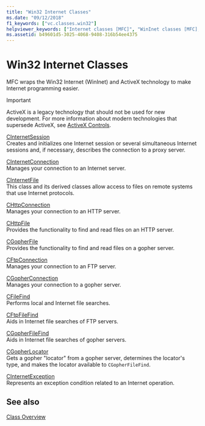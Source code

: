 ```yaml
---
title: "Win32 Internet Classes"
ms.date: "09/12/2018"
f1_keywords: ["vc.classes.win32"]
helpviewer_keywords: ["Internet classes [MFC]", "WinInet classes [MFC], classes", "Win32 [MFC], Internet classes", "Windows API [MFC], Internet classes"]
ms.assetid: b49601d5-3025-4068-9408-316b54ee4375
---
```

# Win32 Internet Classes

MFC wraps the Win32 Internet (WinInet) and ActiveX technology to make Internet programming easier.

>[!IMPORTANT]
> ActiveX is a legacy technology that should not be used for new development. For more information about modern technologies that supersede ActiveX, see [ActiveX Controls](activex-controls.md).

[CInternetSession](../mfc/reference/cinternetsession-class.md)<br/>
Creates and initializes one Internet session or several simultaneous Internet sessions and, if necessary, describes the connection to a proxy server.

[CInternetConnection](../mfc/reference/cinternetconnection-class.md)<br/>
Manages your connection to an Internet server.

[CInternetFile](../mfc/reference/cinternetfile-class.md)<br/>
This class and its derived classes allow access to files on remote systems that use Internet protocols.

[CHttpConnection](../mfc/reference/chttpconnection-class.md)<br/>
Manages your connection to an HTTP server.

[CHttpFile](../mfc/reference/chttpfile-class.md)<br/>
Provides the functionality to find and read files on an HTTP server.

[CGopherFile](../mfc/reference/cgopherfile-class.md)<br/>
Provides the functionality to find and read files on a gopher server.

[CFtpConnection](../mfc/reference/cftpconnection-class.md)<br/>
Manages your connection to an FTP server.

[CGopherConnection](../mfc/reference/cgopherconnection-class.md)<br/>
Manages your connection to a gopher server.

[CFileFind](../mfc/reference/cfilefind-class.md)<br/>
Performs local and Internet file searches.

[CFtpFileFind](../mfc/reference/cftpfilefind-class.md)<br/>
Aids in Internet file searches of FTP servers.

[CGopherFileFind](../mfc/reference/cgopherfilefind-class.md)<br/>
Aids in Internet file searches of gopher servers.

[CGopherLocator](../mfc/reference/cgopherlocator-class.md)<br/>
Gets a gopher "locator" from a gopher server, determines the locator's type, and makes the locator available to `CGopherFileFind`.

[CInternetException](../mfc/reference/cinternetexception-class.md)<br/>
Represents an exception condition related to an Internet operation.

## See also

[Class Overview](../mfc/class-library-overview.md)
